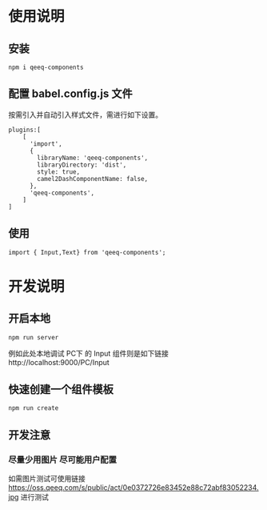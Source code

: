# 使用说明

## 安装

```
npm i qeeq-components
```

## 配置 babel.config.js 文件

按需引入并自动引入样式文件，需进行如下设置。

```
plugins:[
	[
      'import',
      {
        libraryName: 'qeeq-components',
        libraryDirectory: 'dist',
        style: true,
        camel2DashComponentName: false,
      },
      'qeeq-components',
    ]
]
```

## 使用

```
import { Input,Text} from 'qeeq-components';
```

# 开发说明

## 开启本地

```
npm run server
```

例如此处本地调试 PC下 的 Input 组件则是如下链接
http://localhost:9000/PC/Input

## 快速创建一个组件模板

```
npm run create
```

## 开发注意

### 尽量少用图片 尽可能用户配置

如需图片测试可使用链接
https://oss.qeeq.com/s/public/act/0e0372726e83452e88c72abf83052234.jpg
进行测试
